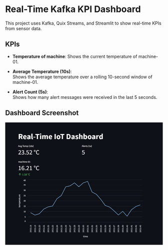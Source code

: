 # Real-Time Kafka KPI Dashboard

This project uses Kafka, Quix Streams, and Streamlit to show real-time KPIs from sensor data.

## KPIs

- **Temperature of machine**:
  Shows the current temperature of machine-01.

- **Average Temperature (10s)**:  
  Shows the average temperature over a rolling 10-second window of machine-01.
  
- **Alert Count (5s)**:  
  Shows how many alert messages were received in the last 5 seconds.

## Dashboard Screenshot

![Dashboard](dashboard_screenshot.png)



